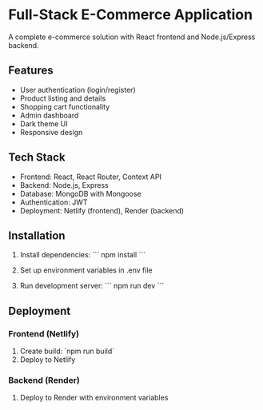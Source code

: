 # Full-Stack E-Commerce Application

A complete e-commerce solution with React frontend and Node.js/Express backend.

## Features
- User authentication (login/register)
- Product listing and details
- Shopping cart functionality
- Admin dashboard
- Dark theme UI
- Responsive design

## Tech Stack
- Frontend: React, React Router, Context API
- Backend: Node.js, Express
- Database: MongoDB with Mongoose
- Authentication: JWT
- Deployment: Netlify (frontend), Render (backend)

## Installation

1. Install dependencies:
   \`\`\`
   npm install
   \`\`\`

2. Set up environment variables in .env file

3. Run development server:
   \`\`\`
   npm run dev
   \`\`\`

## Deployment

### Frontend (Netlify)
1. Create build: \`npm run build\`
2. Deploy to Netlify

### Backend (Render)
1. Deploy to Render with environment variables